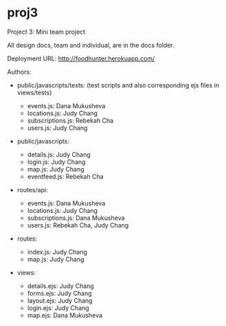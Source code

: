 proj3
=====

Project 3: Mini team project

All design docs, team and individual, are in the docs folder.

Deployment URL: http://foodhunter.herokuapp.com/

Authors:

- public/javascripts/tests: (test scripts and also corresponding ejs files in views/tests)
  - events.js: Dana Mukusheva
  - locations.js: Judy Chang
  - subscriptions.js: Rebekah Cha
  - users.js: Judy Chang

- public/javascripts:
  - details.js: Judy Chang
  - login.js: Judy Chang
  - map.js: Judy Chang
  - eventfeed.js: Rebekah Cha

- routes/api:
  - events.js: Dana Mukusheva
  - locations.js: Judy Chang
  - subscriptions.js: Dana Mukusheva
  - users.js: Rebekah Cha, Judy Chang

- routes:
  - index.js: Judy Chang
  - map.js: Judy Chang

- views:
  - details.ejs: Judy Chang
  - forms.ejs: Judy Chang
  - layout.ejs: Judy Chang
  - login.ejs: Judy Chang
  - map.ejs: Dana Mukusheva


